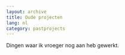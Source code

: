 ```yaml
---
layout: archive
title: Oude projecten
lang: nl
category: pastprojects
---
```


Dingen waar ik vroeger nog aan heb gewerkt.
